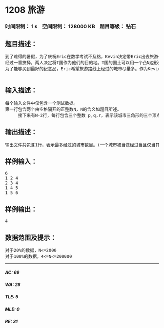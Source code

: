 # 1208 旅游   
### 时间限制： 1 s&nbsp;&nbsp;&nbsp;&nbsp;空间限制： 128000 KB&nbsp;&nbsp;&nbsp;&nbsp;题目等级： 钻石  
## 题目描述：  

<pre>
到了难得的暑假，为了庆祝Eric在数学考试不及格，Kevin决定带Eric出去旅游~~  
经过一番抉择，两人决定将T国作为他们的目的地。T国的国土可以用一个凸N边形来表示，N个顶点表示N个入境/出境口。T国包含N-2个城市，每个城市都是顶点均为N边形顶点的三角形(换而言之，城市组成了关于T国的一个三角剖分)。两人的旅游路线可以看做是连接N个顶点中不相邻两点的线段。  
为了能够买到最好的纪念品，Eric希望旅游路线上经过的城市尽量多。作为Kevin的好友，你能帮帮Kevin吗？

</pre>
  
  
## 输入描述：  

<pre>
每个输入文件中仅包含一个测试数据。
第一行包含两个由空格隔开的正整数N，N的含义如题目所述。
     接下来有N-2行，每行包含三个整数 p,q,r，表示该城市三角形的三个顶点的编号(T国的N个顶点按顺时间方向从1至n编号)。
</pre>
  
  
## 输出描述：  

<pre>
输出文件共包含1行，表示最多经过的城市数目。(一个城市被当做经过当且仅当其与线路有至少两个公共点)
</pre>
  
  
## 样例输入：  

<pre>
6
1 2 4
2 3 4
1 4 5
1 5 6
</pre>
  
  
## 样例输出：  

<pre>
4
</pre>
  
  
## 数据范围及提示：  

<pre>
对于20%的数据，N<=2000
对于100%的数据，4<=N<=200000
</pre>
  
  
***  

##### AC: 69  
##### WA: 28  
##### TLE: 5  
##### MLE: 0  
##### RE: 31  
